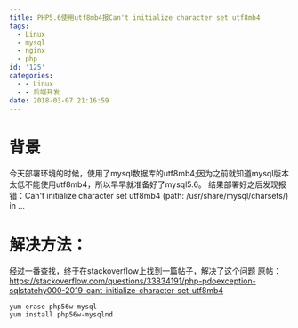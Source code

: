 ```yaml
---
title: PHP5.6使用utf8mb4报Can't initialize character set utf8mb4
tags:
  - Linux
  - mysql
  - nginx
  - php
id: '125'
categories:
  - - Linux
  - - 后端开发
date: 2018-03-07 21:16:59
---
```


# 背景

今天部署环境的时候，使用了mysql数据库的utf8mb4;因为之前就知道mysql版本太低不能使用utf8mb4，所以早早就准备好了mysql5.6。 结果部署好之后发现报错：Can't initialize character set utf8mb4 (path: /usr/share/mysql/charsets/) in ...

# 解决方法：

经过一番查找，终于在stackoverflow上找到一篇帖子，解决了这个问题 原帖： https://stackoverflow.com/questions/33834191/php-pdoexception-sqlstatehy000-2019-cant-initialize-character-set-utf8mb4

```null
yum erase php56w-mysql
yum install php56w-mysqlnd
```